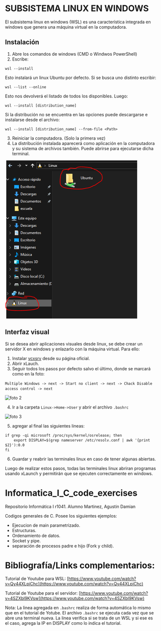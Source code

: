 # **SUBSISTEMA LINUX EN WINDOWS**
El subsistema linux en windows (WSL) es una característica integrada en windows que genera una máquina virtual en la computadora.

## **Instalación**
1. Abre los comandos de windows (CMD o Windwos PowerShell)
2. Escribe:
```
wsl --install 
```
Esto instalará un linux Ubuntu por defecto.
Si se busca uno distinto escribir:
```
wsl --list --online 
```
Esto nos devolverá el listado de todos los disponibles. Luego:
```
wsl --install [distribution_name]
```
Si la distribución no se encuentra en las opciones puede descargarse e instalarse desde el archivo:
```
wsl --install [distribution_name] --from-file <Path>
```

3. Reiniciar la computadora. (Solo la primera vez)
4. La distribución instalada aparecerá como aplicación en la computadora y su sistema de archivos también. Puede abrirse para ejecutarse dicha terminal.

![foto1](Foto1.PNG)

## **Interfaz visual**
Si se desea abrir aplicaciones visuales desde linux, se debe crear un servidor X en windows y enlazarlo con la máquina virtual. Para ello:

1. Instalar [vcxsrv](https://vcxsrv.com/) desde su página oficial.
2. Abrir xLauch.
3. Seguir todos los pasos por defecto salvo el último, donde se marcará como en la foto:

```Multiple Windows -> next -> Start no client -> next -> Chack Disable access control -> next```

![foto 2](Foto2.PNG)

4. Ir a la carpeta ```Linux->Home->User``` y abrir el archivo ```.bashrc```

![foto 3](Foto3.PNG)

5. agregar al final las siguientes lineas:

```
if grep -qi microsoft /proc/sys/kernel/osrelease; then
    export DISPLAY=$(grep nameserver /etc/resolv.conf | awk '{print $2}'):0.0
fi
```

6. Guardar y reabrir las terminales linux en caso de tener algunas abiertas.

Luego de realizar estos pasos, todas las terminales linux abriran programas usando xLaunch y permitirán que se ejecuten correctamente en windows.

# Informatica_I_C_code_exercises
 Repositorio Informática I r1041. Alumno Martinez, Agustin Damian
 
 Codigos generales de C. Posee los siguientes ejemplos:
 - Ejecucion de main parametrizado.
 - Estructuras.
 - Ordenamiento de datos.
 - Socket y pipe.
 - separación de procesos padre e hijo (Fork y child).

# Bibliografía/Links complementarios:
Tutorial de Youtube para WSL: [https://www.youtube.com/watch?v=Qy44XLpiChc](https://www.youtube.com/watch?v=Qy44XLpiChc)

Tutorial de Youtube para el servidor: [https://www.youtube.com/watch?v=4SZXbl9KVsw](https://www.youtube.com/watch?v=4SZXbl9KVsw)

Nota: La linea agregada en ```.bashrc``` realiza de forma automática lo mismo que en el tutorial de Yotube. El archivo ```.bashrc``` se ejecuta cada vez que se abre una terminal nueva. La linea verifica si se trata de un WSL y si ese es el caso, agrega la IP en DISPLAY como lo indica el tutorial.

